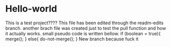# Hello-world
This is a test project????
This file has been edited through the readm-edits branch.
another brach file was created just to test the pull function and how it actually works.
small pseudo code is written bellow.
if (boolean = true){
  merge();
}
else{
  do-not-merge();
}
New branch because fuck it
